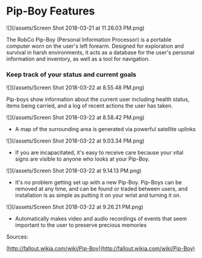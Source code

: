# Pip-Boy Features

![](/assets/Screen Shot 2018-03-21 at 11.26.03 PM.png)

The RobCo Pip-Boy \(Personal Information Processor\) is a portable computer worn on the user's left forearm. Designed for exploration and survival in harsh environments, it acts as a database for the user's personal information and inventory, as well as a tool for navigation.

### Keep track of your status and current goals

![](/assets/Screen Shot 2018-03-22 at 8.55.48 PM.png)

Pip-boys show information about the current user including health status, items being carried, and a log of recent actions the user has taken.

![](/assets/Screen Shot 2018-03-22 at 8.58.42 PM.png)

* A map of the surrounding area is generated via powerful satellite uplinks

![](/assets/Screen Shot 2018-03-22 at 9.03.34 PM.png)

* If you are incapacitated, it's easy to receive care because your vital signs are visible to anyone who looks at your Pip-Boy.

![](/assets/Screen Shot 2018-03-22 at 9.14.13 PM.png)

* It's no problem getting set up with a new Pip-Boy. Pip-Boys can be removed at any time, and can be found or traded between users, and installation is as simple as putting it on your wrist and turning it on.

![](/assets/Screen Shot 2018-03-22 at 9.26.21 PM.png)

* Automatically makes video and audio recordings of events that seem important to the user to preserve precious memories

Sources:

[http://fallout.wikia.com/wiki/Pip-Boy](http://fallout.wikia.com/wiki/Pip-Boy)

